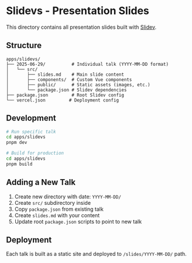 # Slidevs - Presentation Slides

This directory contains all presentation slides built with [Slidev](https://sli.dev/).

## Structure

```
apps/slidevs/
├── 2025-06-29/          # Individual talk (YYYY-MM-DD format)
│   └── src/
│       ├── slides.md    # Main slide content
│       ├── components/  # Custom Vue components
│       ├── public/      # Static assets (images, etc.)
│       └── package.json # Slidev dependencies
├── package.json         # Root Slidev config
└── vercel.json         # Deployment config
```

## Development

```bash
# Run specific talk
cd apps/slidevs
pnpm dev

# Build for production
cd apps/slidevs
pnpm build
```

## Adding a New Talk

1. Create new directory with date: `YYYY-MM-DD/`
2. Create `src/` subdirectory inside
3. Copy `package.json` from existing talk
4. Create `slides.md` with your content
5. Update root `package.json` scripts to point to new talk

## Deployment

Each talk is built as a static site and deployed to `/slides/YYYY-MM-DD/` path.
